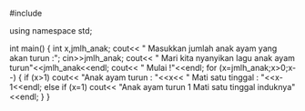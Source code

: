 #include <iostream>

using namespace std;

int main()
{
    int x,jmlh_anak;
    cout<< " Masukkan jumlah anak ayam yang akan turun :";
    cin>>jmlh_anak;
    cout<< " Mari kita nyanyikan lagu anak ayam turun"<<jmlh_anak<<endl;
    cout<< " Mulai !"<<endl;
    for (x=jmlh_anak;x>0;x--)
    {
        if (x>1)
            cout<< "Anak ayam turun  : "<<x<< "  Mati satu tinggal  : "<<x-1<<endl;
        else if (x=1)
            cout<< "Anak ayam turun 1 Mati satu tinggal induknya"<<endl;
    }
}

